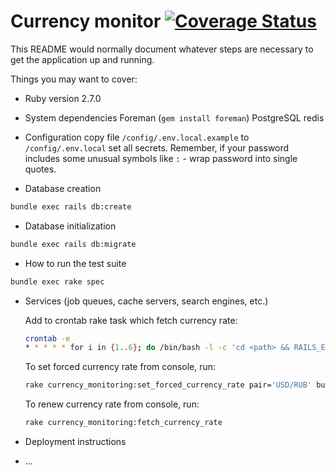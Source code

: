 # Currency monitor [![Coverage Status](https://coveralls.io/repos/github/r72cccp/currency-watcher/badge.svg?branch=master)](https://coveralls.io/github/r72cccp/currency-watcher?branch=master)

This README would normally document whatever steps are necessary to get the
application up and running.

Things you may want to cover:

* Ruby version
  2.7.0

* System dependencies
  Foreman (`gem install foreman`)
  PostgreSQL
  redis

* Configuration
  copy file `/config/.env.local.example` to `/config/.env.local`
  set all secrets. Remember, if your password includes some unusual symbols like `:` - wrap password into single quotes.

* Database creation
```bash
bundle exec rails db:create
```

* Database initialization
```bash
bundle exec rails db:migrate
```

* How to run the test suite
```bash
bundle exec rake spec
```

* Services (job queues, cache servers, search engines, etc.)

  Add to crontab rake task which fetch currency rate:
  ```bash
  crontab -e
  * * * * * for i in {1..6}; do /bin/bash -l -c 'cd <path> && RAILS_ENV=development bundle exec rake currency_monitoring:fetch_currency_rate' & sleep 10; done
  ```

  To set forced currency rate from console, run:
  ```bash
  rake currency_monitoring:set_forced_currency_rate pair='USD/RUB' buy=77.99 sell=99.77 expired_at='2020-05-19 21:11:10'
  ```

  To renew currency rate from console, run:
  ```bash
  rake currency_monitoring:fetch_currency_rate
  ```

* Deployment instructions

* ...
